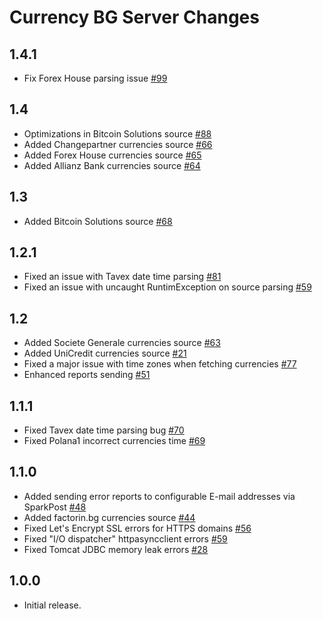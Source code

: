 Currency BG Server Changes
==========================

## 1.4.1

  * Fix Forex House parsing issue [#99](../../pull/99)

## 1.4

  * Optimizations in Bitcoin Solutions source [#88](../../issues/88)
  * Added Changepartner currencies source [#66](../../issues/66)
  * Added Forex House currencies source [#65](../../issues/65)
  * Added Allianz Bank currencies source [#64](../../issues/64)

## 1.3

  * Added Bitcoin Solutions source [#68](../../issues/68)

## 1.2.1

  * Fixed an issue with Tavex date time parsing [#81](../../issues/81)
  * Fixed an issue with uncaught RuntimException on source parsing [#59](../../issues/59)
  
## 1.2

  * Added Societe Generale currencies source [#63](../../issues/63)
  * Added UniCredit currencies source [#21](../../issues/21)
  * Fixed a major issue with time zones when fetching currencies [#77](../../issues/77)
  * Enhanced reports sending [#51](../../issues/51)
  
## 1.1.1

  * Fixed Tavex date time parsing bug [#70](../../issues/70)
  * Fixed Polana1 incorrect currencies time [#69](../../issues/69)

## 1.1.0

 * Added sending error reports to configurable E-mail addresses via SparkPost [#48](../../issues/48)
 * Added factorin.bg currencies source [#44](../../issues/44)
 * Fixed Let's Encrypt SSL errors for HTTPS domains [#56](../../issues/56)
 * Fixed "I/O dispatcher" httpasyncclient errors [#59](../../issues/59)
 * Fixed Tomcat JDBC memory leak errors [#28](../../issues/28)
  
## 1.0.0

 * Initial release.
